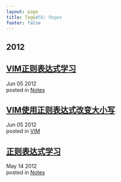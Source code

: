 ```yaml
---
layout: page
title: Tag&#58; Regex
footer: false
---
```


<div id="blog-archives" class="category">
<h2>2012</h2>

<article>
<h1><a href="/blog/2012/06/05/vim_regex_learning/index.html">VIM正则表达式学习</a></h1>
<time datetime="2012-06-05T00:00:00-06:00" pubdate><span class='month'>Jun</span> <span class='day'>05</span> <span class='year'>2012</span></time>
<footer>
<span class="categories">posted in 
<a href='/blog/categories/notes/'>Notes</a></span>
</footer>
</article>

<article>
<h1><a href="/blog/2012/06/05/vim_regex_case/index.html">VIM使用正则表达式改变大小写</a></h1>
<time datetime="2012-06-05T00:00:00-06:00" pubdate><span class='month'>Jun</span> <span class='day'>05</span> <span class='year'>2012</span></time>
<footer>
<span class="categories">posted in 
<a href='/blog/categories/vim/'>VIM</a></span>
</footer>
</article>

<article>
<h1><a href="/blog/2012/05/14/regex-learning/index.html">正则表达式学习</a></h1>
<time datetime="2012-05-14T00:00:00-06:00" pubdate><span class='month'>May</span> <span class='day'>14</span> <span class='year'>2012</span></time>
<footer>
<span class="categories">posted in 
<a href='/blog/categories/notes/'>Notes</a></span>
</footer>
</article>
</div>
